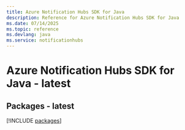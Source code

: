 ```yaml
---
title: Azure Notification Hubs SDK for Java
description: Reference for Azure Notification Hubs SDK for Java
ms.date: 07/14/2025
ms.topic: reference
ms.devlang: java
ms.service: notificationhubs
---
```

# Azure Notification Hubs SDK for Java - latest
## Packages - latest
[!INCLUDE [packages](notification-hubs-index.md)]